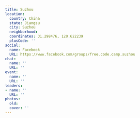 ```yaml
---
title: Suzhou
location:
  country: China
  state: Jiangsu
  city: Suzhou
  neighborhood: 
  coordinates: 31.298476, 120.622239
  plusCode: ''
social:
  name: Facebook
  URL: https://www.facebook.com/groups/free.code.camp.suzhou
chat:
  name: ''
  URL: ''
event:
  name: ''
  URL: ''
leaders:
- name: ''
  URL: ''
photos:
  old: 
  cover: ''
---
```

